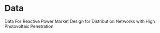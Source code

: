 # Data
Data For Reactive Power Market Design for Distribution Networks with High Photovoltaic Penetration
